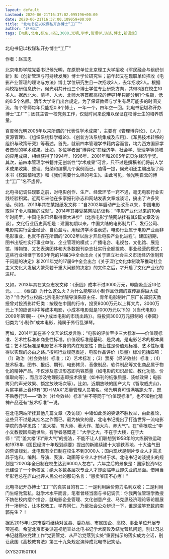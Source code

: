```yaml
---
layout: default
Lastmod: 2020-06-21T16:37:02.095196+00:00
date: 2020-06-21T16:37:00.109059+00:00
title: "北电书记以权谋私开办博士“工厂”"
author: "赵玉忠"
tags: [电影,北电,标准,书记,3000,光明,学术,管理学,访谈,博士,新语丝]
---
```


北电书记以权谋私开办博士“工厂”

作者：赵玉忠

北京电影学院党委书记候光明，在原职单位北京理工大学招收《军民融合与组织创新》和《创新管理与可持续发展》博士学位研究生；前年起又在现职单位招收《电影产业管理的理论与方法》博士学位研究生且一次招收3人，去年招收2人。根据两校招研信息统计，候光明共开设三个博士学位专业研究方向，共带3级在校生10多人。据悉北大、清华、人大、北师大等首都高校的博导1年只能分到1个名额，低的0.5个名额。清华大学专门出台规定，为了保证教师与学生有尽可能多的时间交流，每个导师每年只能招0.8个博士，一年一个，四年空一回。北电书记堪称开办博士“工厂”；因其主管一校党务工作，仅就时间来说难以保证在校博士生的培养质量。

百度候光明2005年以来所谓的“代表性学术成果”，主要有《管理博弈论》、《人力资源管理》、《组织系统科学概论》、《创新方法系统集成及应用》、《军民技术转移的组织与政策研究》等著述。首先，就前四本管理学书籍内容而言，均为西方国家学者首创的学术成果。比如，多位学者因“博弈论”在经济学、社会学、管理学等领域的应用成果，相继获得了1994年、1996年、2001年和2005年诺贝尔经济学奖。其次，前四本管理学书籍并无创新性“学术成果”可言，只不过是撰稿者们将前人学术成果收集、整理、归纳和编撰几个案例而已。值得一提，候光明还主编出版了两本书《校园植物志》和《我们需要什么样的考生》。由此可见，候光明自营的博士“工厂”名不虚传。

北电书记调任现职之前，对电影创作、生产、经营环节一窍不通，毫无电影行业实践经验积累。近两年来他在多家报刊杂志和网站发表文章或谈话，搞出了许多笑话。例如，2013年其在某报纸发文称：“自2002年启动产业改革以来，中国电影取得了令人瞩目的成就”。2014年其接受某网站访谈称：“电影产业化以来的10余年时间里，中国电影已经取得很大进步”（北京电影学院网站挂有其9篇文章及访谈）。文化行业历史真相是：建国初期以来，中国大陆的电影制片厂、发行公司、电影院实行企业经营、自负盈亏。用经济学术语表述，电影行业属于电影产业而非电影事业，也就不存在所谓的“2002年以后才开启电影产业化进程”。建国初期，图书出版社实行事业单位、企业管理的模式；广播电台、电视台、文化馆、展览馆、博物馆、文艺表演团体和大多数报刊杂志社实行全额拨款、事业经营的模式；这些行业相继于1993年党的14届3中全会出台《关于建立社会主义市场经济体制若干问题的决定》和2011年党的17届6中全会出台《关于深化文化体制改革推动社会主义文化大发展大繁荣若干重大问题的决定》的文件之后，才开启了文化产业化的进程。

又如，2013年其在某杂志发文称：《泰囧》成本不过3000万元，却能吸金近13亿元。……《泰囧》为什么这么火？为什么能够以小制作且低调的宣传赢得巨大成功？”作为行业权威北京电影学院导演系原主任、青年电影制片厂原厂长郑洞天教授曾对投资影片归类：按现在中国的行市，投资8000万元以上算大片，3000万元上下的应该叫中等成本电影，小成本电影就是1000万元以下的（《当代电影》2009年第1期--《中小成本电影的市场出路》）。将投资3000万元摄制的《泰囧》归类为“小制作”成本电影，纯属于外行乱弹琴。

再如，2014年其在某个文艺论坛发言称：“电影的评价至少三大标准——价值观标准、艺术性标准和商业性标准。价值观标准是基础、是灵魂，是电影艺术的根本属性；艺术性标准是电影艺术本身的内在规定性；商业性是价值观标准、艺术性标准得以实现的必由之路。”按照行业规范表述，电影作品评价（质量）标准包括四项：（1）政治（社会效益）标准；（2）艺术标准；（3）票房（经济效益）标准；（4）技术标准。图书、报纸、期刊、电影拷贝、音像制品、软件制品等文化商品属于物化的精神产品，不仅涉及意识形态即内容质量（如电影的知识品位、教化功能、价值取向等），而且涉及物理形态即技术质量（如书刊的纸张质量、装帧效果；电影拷贝的声光效果、额定放映场次等）。比如，近期放映的国产大片《智取威虎山》，片尾字幕上叠印有“3D+IMAX”质量管理人员署名。侯光明真可谓满嘴跑火车，既不熟悉行话——“政治（社会效益）标准”并不等同于“价值观标准”，也不知物化精神产品还有“技术标准”一说。

在北电网站所挂其他几篇文章（及访谈）中诸如此类的笑话不胜枚举，由此推论，这些只不过是其挂名之作而已。最为搞笑的是，北电书记提出了打造世界一流电影学院的办学思路：“盖大楼、育大师、著大作、拍大片、养大气”。在“草根院士”李小文教授因病逝世后，有学者感慨道：“大学之大，不在于大楼，在于大师！”而“盖大楼”和“养大气”的提法，不能不让人们联想到1958年的大练钢铁运动和1978年《国民经济十年规划纲要》提出的新建续建十大钢铁基地、十大油气田的荒谬规划。北电现有全日制在校生不到3000人；国内现状是制片专业人才需求趋于饱和，编剧、导演、表演、动画等专业人才供过于求。北电书记访谈提出的规划是“2020年全日制在校生达到6000人左右”。六年之后的景象是：国家投资N亿元建设了一个新校区；绝大多数各层次专业人才却面临毕业即失业的局面。借用当年彭老总在庐山批评人民公社的那句名言：“崽卖爷田不心疼！”

北电书记开办博士“工厂”的真实目的有二：一是利用廉价劳力名利双收；二是利用门生结党营私。就学术水平而言，笔者曾经当面与书记调侃：你我两位管理学教授不妨在校内摆个擂台，就电影企业管理、文化创意产业、马克思经济理论等论题展开一场辩论，让本校教工、学界同仁、乃至社会公众辨识一下，谁是滥竽充数的南郭先生？！

据悉2015年北京市委将继续对区县、委办局、市属国企、高校、事业单位开展专项巡视。希望北京市委派巡视组查处北电书记学术腐败及结党营私问题，别让习总书记就高校党建工作“党要管党、从严治党落到实处”重要指示的落实成为空话，别让我国《高校教育法》第三十九条规定演绎成北电书记笑话。

(XYS20150110)

